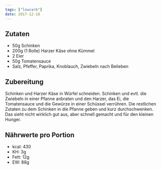 ```yaml
---
tags: ["lowcarb"]
date: 2017-12-18
---
```


## Zutaten
- 50g Schinken
- 200g (1 Rolle) Harzer Käse ohne Kümmel
- 2 Eier
- 50g Tomatensauce
- Salz, Pfeffer, Paprika, Knoblauch, Zwiebeln nach Belieben

## Zubereitung
Schinken und Harzer Käse in Würfel schneiden.
Schinken und evtl. die Zwiebeln in einer Pfanne anbraten und den Harzer, das Ei, die Tomatensauce und die Gewürze in einer Schüssel verrühren.
Die restlichen Zutaten zu dem Schinken in die Pfanne geben und kurz durchschwenken.
Das sieht nicht wirklich gut aus, aber schnell gemacht und für den kleinen Hunger.

## Nährwerte pro Portion
- kcal: 430
- KH:     3g
- Fett:  12g
- EW:    88g
